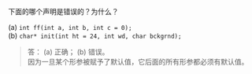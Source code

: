 下面的哪个声明是错误的？为什么？

(a) `int ff(int a, int b, int c = 0);`  
(b) `char* init(int ht = 24, int wd, char bckgrnd);`

> 答： (a) 正确； (b) 错误。  
> 因为一旦某个形参被赋予了默认值，它后面的所有形参都必须有默认值。
